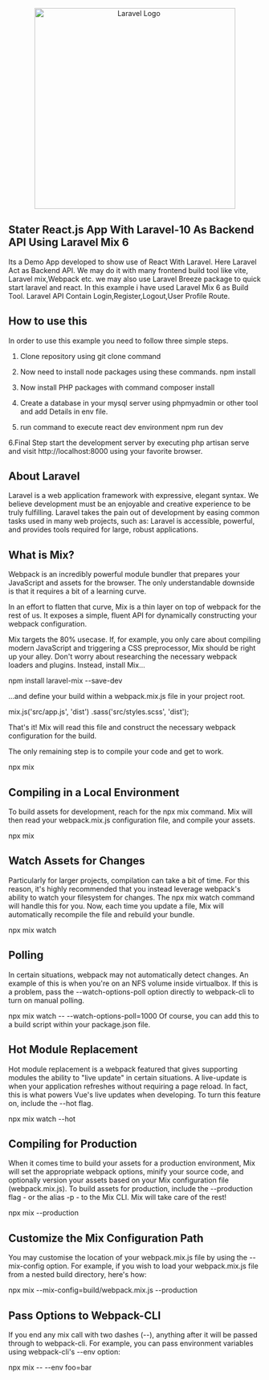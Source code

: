 <p align="center"><a href="https://laravel.com" target="_blank"><img src="https://raw.githubusercontent.com/laravel/art/master/logo-lockup/5%20SVG/2%20CMYK/1%20Full%20Color/laravel-logolockup-cmyk-red.svg" width="400" alt="Laravel Logo"></a></p>

<p align="center">

</p>

## Stater React.js App With Laravel-10 As Backend API  Using Laravel Mix 6 
Its a Demo App developed to show use of React With Laravel. Here Laravel Act as Backend API.
We may do it with many frontend build tool like vite, Laravel mix,Webpack etc. we may also use Laravel Breeze package to quick start laravel and react.
In this example i have used Laravel Mix 6 as Build Tool. 
Laravel API Contain Login,Register,Logout,User Profile Route.

## How to use this
In order to use this example you need to follow three simple steps.
1. Clone repository using git clone command

2. Now need to install  node packages using these commands.
npm install 

3. Now install PHP packages with command
composer install 

4. Create a database in your mysql server using phpmyadmin or other tool and add Details in env file.

5. run command to execute react dev environment 
npm run dev

6.Final Step start the development server by executing php artisan serve and visit http://localhost:8000 using your favorite browser.

## About Laravel

Laravel is a web application framework with expressive, elegant syntax. We believe development must be an enjoyable and creative experience to be truly fulfilling. Laravel takes the pain out of development by easing common tasks used in many web projects, such as:
Laravel is accessible, powerful, and provides tools required for large, robust applications.

## What is Mix?

Webpack is an incredibly powerful module bundler that prepares your JavaScript and assets for the browser. The only understandable downside is that it requires a bit of a learning curve.

In an effort to flatten that curve, Mix is a thin layer on top of webpack for the rest of us. It exposes a simple, fluent API for dynamically constructing your webpack configuration.

Mix targets the 80% usecase. If, for example, you only care about compiling modern JavaScript and triggering a CSS preprocessor, Mix should be right up your alley. Don't worry about researching the necessary webpack loaders and plugins. Instead, install Mix...

npm install laravel-mix --save-dev

...and define your build within a webpack.mix.js file in your project root.

mix.js('src/app.js', 'dist')
   .sass('src/styles.scss', 'dist');

That's it! Mix will read this file and construct the necessary webpack configuration for the build.

The only remaining step is to compile your code and get to work.

npx mix

## Compiling in a Local Environment

To build assets for development, reach for the npx mix command. Mix will then read your webpack.mix.js configuration file, and compile your assets.

npx mix

## Watch Assets for Changes
Particularly for larger projects, compilation can take a bit of time. For this reason, it's highly recommended that you instead leverage webpack's ability to watch your filesystem for changes. The npx mix watch command will handle this for you. Now, each time you update a file, Mix will automatically recompile the file and rebuild your bundle.

npx mix watch

## Polling
In certain situations, webpack may not automatically detect changes. An example of this is when you're on an NFS volume inside virtualbox. If this is a problem, pass the --watch-options-poll option directly to webpack-cli to turn on manual polling.

 npx mix watch -- --watch-options-poll=1000
Of course, you can add this to a build script within your package.json file.

## Hot Module Replacement
Hot module replacement is a webpack featured that gives supporting modules the ability to "live update" in certain situations. A live-update is when your application refreshes without requiring a page reload. In fact, this is what powers Vue's live updates when developing. To turn this feature on, include the --hot flag.

npx mix watch --hot

## Compiling for Production
When it comes time to build your assets for a production environment, Mix will set the appropriate webpack options, minify your source code, and optionally version your assets based on your Mix configuration file (webpack.mix.js). To build assets for production, include the --production flag - or the alias -p - to the Mix CLI. Mix will take care of the rest!

npx mix --production

## Customize the Mix Configuration Path

You may customise the location of your webpack.mix.js file by using the --mix-config option. For example, if you wish to load your webpack.mix.js file from a nested build directory, here's how:

 npx mix --mix-config=build/webpack.mix.js --production

## Pass Options to Webpack-CLI
If you end any mix call with two dashes (--), anything after it will be passed through to webpack-cli. For example, you can pass environment variables using webpack-cli's --env option:

npx mix -- --env foo=bar
